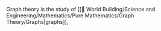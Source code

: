 Graph theory is the study of [[🔮 World Building/Science and Engineering/Mathematics/Pure Mathematics/Graph Theory/Graphs|graphs]], 